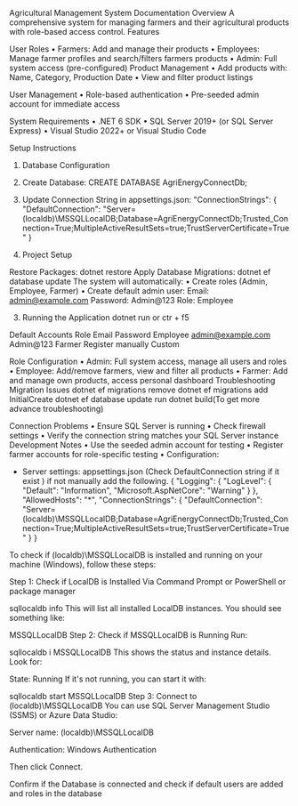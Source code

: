 Agricultural Management System Documentation
Overview
A comprehensive system for managing farmers and their agricultural products with role-based access control.
Features

User Roles
• Farmers: Add and manage their products
• Employees: Manage farmer profiles and search/filters farmers products
• Admin: Full system access (pre-configured)
Product Management
• Add products with: Name, Category, Production Date
• View and filter product listings

User Management
• Role-based authentication
• Pre-seeded admin account for immediate access

System Requirements
• .NET 6 SDK
• SQL Server 2019+ (or SQL Server Express)
• Visual Studio 2022+ or Visual Studio Code

Setup Instructions
1. Database Configuration
1. Create Database:
CREATE DATABASE AgriEnergyConnectDb;
2. Update Connection String in appsettings.json:
  "ConnectionStrings": {
    "DefaultConnection": "Server=(localdb)\\MSSQLLocalDB;Database=AgriEnergyConnectDb;Trusted_Connection=True;MultipleActiveResultSets=true;TrustServerCertificate=True"
  }

2. Project Setup

Restore Packages:
dotnet restore
Apply Database Migrations:
dotnet ef database update
The system will automatically:
• Create roles (Admin, Employee, Farmer)
• Create default admin user:
Email: admin@example.com
Password: Admin@123
Role: Employee

3. Running the Application
dotnet run or ctr + f5

Default Accounts
Role	Email	Password
Employee	admin@example.com	Admin@123
Farmer	Register manually	Custom

Role Configuration
• Admin: Full system access, manage all users and roles
• Employee: Add/remove farmers, view and filter all products
• Farmer: Add and manage own products, access personal dashboard
Troubleshooting
Migration Issues
dotnet ef migrations remove
dotnet ef migrations add InitialCreate
dotnet ef database update
run dotnet build(To get more advance troubleshooting)

Connection Problems
• Ensure SQL Server is running
• Check firewall settings
• Verify the connection string matches your SQL Server instance
Development Notes
• Use the seeded admin account for testing
• Register farmer accounts for role-specific testing
• Configuration:
  - Server settings: appsettings.json (Check DefaultConnection string if it exist ) if not manually add the following.
{
  "Logging": {
    "LogLevel": {
      "Default": "Information",
      "Microsoft.AspNetCore": "Warning"
    }
  },
  "AllowedHosts": "*",
  "ConnectionStrings": {
    "DefaultConnection": "Server=(localdb)\\MSSQLLocalDB;Database=AgriEnergyConnectDb;Trusted_Connection=True;MultipleActiveResultSets=true;TrustServerCertificate=True"
  }
}

To check if (localdb)\MSSQLLocalDB is installed and running on your machine (Windows), follow these steps:

 Step 1: Check if LocalDB is Installed
Via Command Prompt or PowerShell or package manager

sqllocaldb info
This will list all installed LocalDB instances. You should see something like:

MSSQLLocalDB
Step 2: Check if MSSQLLocalDB is Running
Run:

sqllocaldb i MSSQLLocalDB
This shows the status and instance details. Look for:

State: Running
If it's not running, you can start it with:

sqllocaldb start MSSQLLocalDB
 Step 3: Connect to (localdb)\MSSQLLocalDB
You can use SQL Server Management Studio (SSMS) or Azure Data Studio:

Server name: (localdb)\MSSQLLocalDB

Authentication: Windows Authentication

Then click Connect.
 
Confirm if the Database is connected and check if default users are added and roles in the database

